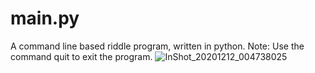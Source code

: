 # main.py
A command line based riddle program, written in python. 
Note:
Use the command quit to exit the program. 
![InShot_20201212_004738025](https://user-images.githubusercontent.com/74001397/101962289-78e1ab80-3c14-11eb-808b-f9ff458fd26a.jpg)

